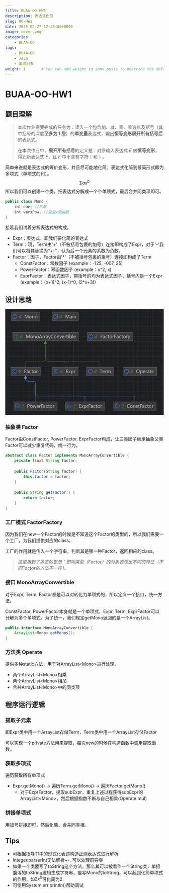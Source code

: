 ```yaml
---
title: BUAA-OO-HW1
description: 表达式化简
slug: OO-HW1
date: 2025-02-27 12:26:00+0000
image: cover.png
categories:
    - BUAA-OO
tags:
    - BUAA-OO
    - Java
    - 面向对象
weight: 1       # You can add weight to some posts to override the default sorting (date descending)
---
```


# BUAA-OO-HW1

## 题目理解

>本次作业需要完成的任务为：读入一个包含加、减、乘、乘方以及括号（其中括号的深度**至多为 1 层**）的**单变量**表达式，输出**恒等变形展开所有括号后**的表达式。
>
>在本次作业中，**展开所有括号**的定义是：对原输入表达式 *E* 做**恒等变形**，得到新表达式 *E*，且 *E* 中不含有字符 `(` 和 `)` 。

简单来说就是表达式的等价变形，并且尽可能地化简。表达式化简到最简形式即为多项式（单项式的和）。
$$
\sum ax^{b}
$$
所以我们可以创建一个类，把表达式分解成一个个单项式，最后合并同类项即可。

```java
public class Mono {
    int coe; //系数
    int varsPow; //变量x的指数
}
```

接着我们试着分析表达式的构成。

- Expr：表达式，即我们要化简的表达式
- Term：项，Term由'+'（不被括号包裹的加号）连接即构成了Expr，对于'-'我们可以将其替换为"+-"，认为后一个元素的系数为负数。
- Factor：因子，Factor由'*'（不被括号包裹的乘号）连接即构成了Term
  - ConstFactor：常数因子 (example：-125, -007, 25)
  - PowerFactor：幂函数因子 (example：x^2, x)
  - ExprFactor：表达式因子，带括号的均为表达式因子，括号内是一个Expr (example：（x+1)^2, (x-1)^0, (2*x+3))

## 设计思路

![](chart.png)

### 抽象类 Factor

Factor由ConstFactor, PowerFactor, ExprFactor构成，让三类因子继承抽象父类Factor可以减少重复代码，统一行为。

```java
abstract class Factor implements MonoArrayConvertible {
    private final String factor;

    public Factor(String factor) {
        this.factor = factor;
    }

    public String getFactor() {
        return factor;
    }
}
```

### 工厂模式 FactorFactory

因为我们在new一个Factor的时候是不知道这个Factor的类型的，所以我们需要一个工厂，为我们提供对应的class。

工厂的作用就是传入一个字符串，判断其是哪一种Factor，返回相应的class。

> *这里用到了多态的思想：即同类型（Factor）的对象表现出不同的特征（不同Factor的方法不一样）。*

### 接口 MonoArrayConvertible

对于Expr, Term, Factor都是可以对转化为单项式的，所以定义一个接口，统一方法。

ConstFactor, PowerFactor本身就是一个单项式，Expr, Term, ExprFactor可以分解为多个单项式。为了统一，我们规定getMono返回的是一个ArrayList。

```java
public interface MonoArrayConvertible {
    ArrayList<Mono> getMonos();
}
```

### 方法类 Operate

提供多种static方法，用于对ArrayList\<Mono\>进行处理。

- 两个ArrayList\<Mono\>相乘
- 两个ArrayList\<Mono\>相加
- 合并ArrayList\<Mono\>中的同类项

## 程序运行逻辑

### 提取子元素

即Expr类中用一个ArrayList存储Term，Term类中用一个ArrayList存储Factor

可以实现一个private方法用来提取，每次new的时候在构造函数中调用提取函数。

### 获取多项式

遍历获取所有单项式

- Expr.getMono() -> 遍历Term.getMono() -> 遍历Factor.getMono() 
  - 对于ExprFactor，提取subExpr，重复上述过程获得subExpr的ArrayList\<Mono\>，然后根据指数不断与自己相乘(Operate.mul)

### 拼接单项式

用加号拼接即可，然后化简、合并同类相。



## Tips

- 可根据指导书中的形式化表述构造正则表达式进行解析
- Integer.parserInt无法解析+-, 可以处理前导零
- 如果一个类覆写了toString这个方法，那么其可以被看作一个String类，单招腹泻的toString逻辑生成字符串。覆写Mono的toString，可以起到化简单项式的作用，如$2x^0$可化简为2
- 可使用System.err.println()帮助调试